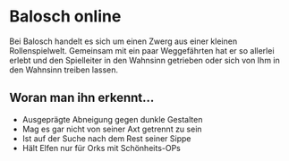 # Balosch online

Bei Balosch handelt es sich um einen Zwerg aus einer kleinen Rollenspielwelt. Gemeinsam mit ein paar Weggefährten hat er so allerlei erlebt und den Spielleiter in den Wahnsinn getrieben oder sich von Ihm in den Wahnsinn treiben lassen.

## Woran man ihn erkennt...

* Ausgeprägte Abneigung gegen dunkle Gestalten
* Mag es gar nicht von seiner Axt getrennt zu sein
* Ist auf der Suche nach dem Rest seiner Sippe
* Hält Elfen nur für Orks mit Schönheits-OPs

